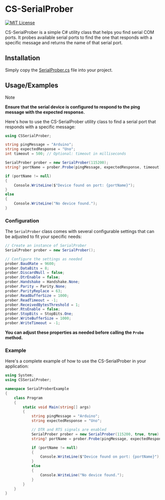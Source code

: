 # CS-SerialProber

[![MIT License](https://img.shields.io/badge/License-MIT-green.svg)](LICENSE)

CS-SerialProber is a simple C# utility class that helps you find serial COM ports. It probes available serial ports to find the one that responds with a specific message and returns the name of that serial port.


## Installation
Simply copy the [SerialProber.cs](CSSerialProber/SerialProber.cs) file into your project.


## Usage/Examples

> [!NOTE]
> **Ensure that the serial device is configured to respond to the ping message with the expected response.**

Here's how to use the CS-SerialProber utility class to find a serial port that responds with a specific message:
```cs
using CSSerialProber;

string pingMessage = "Arduino";
string expectedResponse = "Uno";
int timeout = 500; // Optional: timeout in milliseconds

SerialProber prober = new SerialProber(115200);
string? portName = prober.Probe(pingMessage, expectedResponse, timeout);

if (portName != null)
{
    Console.WriteLine($"Device found on port: {portName}");
}
else
{
    Console.WriteLine("No device found.");
}

```


### Configuration
The `SerialProber` class comes with several configurable settings that can be adjusted to fit your specific needs:
```cs
// Create an instance of SerialProber
SerialProber prober = new SerialProber();

// Configure the settings as needed
prober.BaudRate = 9600;
prober.DataBits = 8;
prober.DiscardNull = false;
prober.DtrEnable = false;
prober.Handshake = Handshake.None;
prober.Parity = Parity.None;
prober.ParityReplace = 63;
prober.ReadBufferSize = 1000;
prober.ReadTimeout = -1;
prober.ReceivedBytesThreshold = 1;
prober.RtsEnable = false;
prober.StopBits = StopBits.One;
prober.WriteBufferSize = 1000;
prober.WriteTimeout = -1;
```
**You can adjust these properties as needed before calling the `Probe` method.**


### Example
Here's a complete example of how to use the CS-SerialProber in your application:
```cs
using System;
using CSSerialProber;

namespace SerialProberExample
{
    class Program
    {
        static void Main(string[] args)
        {
            string pingMessage = "Arduino";
            string expectedResponse = "Uno";

            // DTR and RTS signals are enabled
            SerialProber prober = new SerialProber(115200, true, true);
            string? portName = prober.Probe(pingMessage, expectedResponse);

            if (portName != null)
            {
                Console.WriteLine($"Device found on port: {portName}");
            }
            else
            {
                Console.WriteLine("No device found.");
            }
        }
    }
}
```
